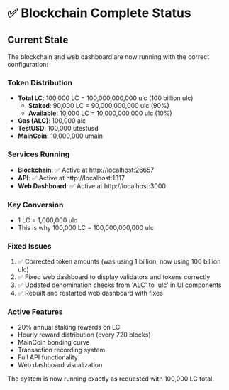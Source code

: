 # ✅ Blockchain Complete Status

## Current State

The blockchain and web dashboard are now running with the correct configuration:

### Token Distribution
- **Total LC**: 100,000 LC = 100,000,000,000 ulc (100 billion ulc)
  - **Staked**: 90,000 LC = 90,000,000,000 ulc (90%)
  - **Available**: 10,000 LC = 10,000,000,000 ulc (10%)
- **Gas (ALC)**: 100,000 alc
- **TestUSD**: 100,000 utestusd
- **MainCoin**: 10,000,000 umain

### Services Running
- **Blockchain**: ✅ Active at http://localhost:26657
- **API**: ✅ Active at http://localhost:1317
- **Web Dashboard**: ✅ Active at http://localhost:3000

### Key Conversion
- 1 LC = 1,000,000 ulc
- This is why 100,000 LC = 100,000,000,000 ulc

### Fixed Issues
1. ✅ Corrected token amounts (was using 1 billion, now using 100 billion ulc)
2. ✅ Fixed web dashboard to display validators and tokens correctly
3. ✅ Updated denomination checks from 'ALC' to 'ulc' in UI components
4. ✅ Rebuilt and restarted web dashboard with fixes

### Active Features
- 20% annual staking rewards on LC
- Hourly reward distribution (every 720 blocks)
- MainCoin bonding curve
- Transaction recording system
- Full API functionality
- Web dashboard visualization

The system is now running exactly as requested with 100,000 LC total.